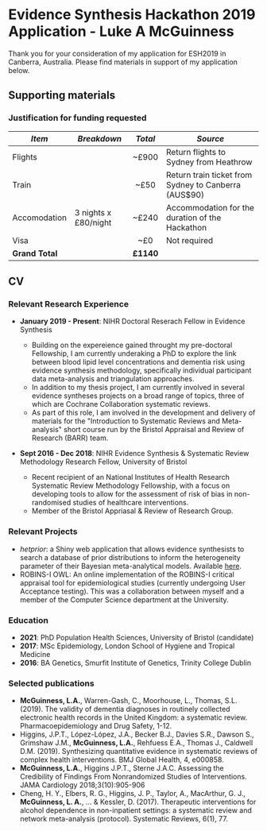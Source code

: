 # Evidence Synthesis Hackathon 2019 Application - Luke A McGuinness

Thank you for your consideration of my application for ESH2019 in Canberra, Australia. Please find materials in support of my application below.

## Supporting materials
### Justification for funding requested

*Item* | *Breakdown* | *Total* | *Source*
------------ | ------------- | :-------------: | -------------
Flights |  | ~£900 | Return flights to Sydney from Heathrow
Train |  | ~£50 | Return train ticket from Sydney to Canberra (AUS$90)
Accomodation | 3 nights x £80/night | ~£240 | Accommodation for the duration of the Hackathon
Visa |  | ~£0 | Not required
**Grand Total** | | **£1140** | 

## CV

### Relevant Research Experience

* **January 2019 - Present**: NIHR Doctoral Reserach Fellow in Evidence Synthesis
  * Building on the expereience gained throught my pre-doctoral Fellowship, I am currently underaking a PhD to explore the link between blood lipid level concentrations and dementia risk using evidence synthesis methodology, specifically individual participant data meta-analysis and triangulation approaches.
  * In addition to my thesis project, I am currently involved in several evidence syntheses projects on a broad range of topics, three of which are Cochrane Collaboration systematic reviews.
  * As part of this role, I am involved in the development and delivery of materials for the "Introduction to Systematic Reviews and Meta-analysis" short course run by the Bristol Appraisal and Review of Research (BARR) team. 
 
* **Sept 2016 - Dec 2018**: NIHR Evidence Synthesis & Systematic Review Methodology Research Fellow, University of Bristol
  * Recent recipient of an National Institutes of Health Research Systematic Review Methodology Fellowship, with a focus on developing tools to allow for the assessment of risk of bias in non-randomised studies of healthcare interventions. 
  * Member of the Bristol Appriasal & Review of Research Group.
 
### Relevant Projects
* *hetprior*: a Shiny web application that allows evidence synthesists to search a database of prior distributions to inform the heterogeneity parameter of their Bayesian meta-analytical models. Available [here](https://mcguinlu.shinyapps.io/shiny/). 
* ROBINS-I OWL: An online implementation of the ROBINS-I critical appraisal tool for epidemiological studies (currently undergoing User Acceptance testing). This was a collaboration between myself and a member of the Computer Science department at the University.

### Education
* **2021**: PhD Population Health Sciences, University of Bristol (candidate)
* **2017**: MSc Epidemiology, London School of Hygiene and Tropical Medicine
* **2016**: BA Genetics, Smurfit Institute of Genetics, Trinity College Dublin

### Selected publications

*	**McGuinness, L.A.**, Warren-Gash, C., Moorhouse, L., Thomas, S.L. (2019). The validity of dementia diagnoses in routinely collected electronic health records in the United Kingdom: a systematic review. Pharmacoepidemiology and Drug Safety, 1-12.
*	Higgins, J.P.T., López-López, J.A., Becker B.J., Davies S.R., Dawson S., Grimshaw J.M., **McGuinness, L.A.**, Rehfuess E.A., Thomas J., Caldwell D.M. (2019). Synthesizing quantitative evidence in systematic reviews of complex health interventions. BMJ Global Health, 4, e000858.
*	**McGuinness, L.A.**, Higgins J.P.T., Sterne J.A.C. Assessing the Credibility of Findings From Nonrandomized Studies of Interventions. JAMA Cardiology 2018;3(10):905-906
*	Cheng, H. Y., Elbers, R. G., Higgins, J. P., Taylor, A., MacArthur, G. J., **McGuinness, L. A.**, ... & Kessler, D. (2017). Therapeutic interventions for alcohol dependence in non-inpatient settings: a systematic review and network meta-analysis (protocol). Systematic Reviews, 6(1), 77.
